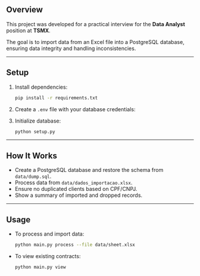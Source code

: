 ## Overview

This project was developed for a practical interview for the **Data Analyst** position at **TSMX**.

The goal is to import data from an Excel file into a PostgreSQL database, ensuring data integrity and handling inconsistencies.

---

## Setup

1. Install dependencies:
   ```bash
   pip install -r requirements.txt
   ```

2. Create a `.env` file with your database credentials:

3. Initialize database:
   ```bash
   python setup.py
   ```

---

## How It Works

- Create a PostgreSQL database and restore the schema from `data/dump.sql`.
- Process data from `data/dados_importacao.xlsx`.
- Ensure no duplicated clients based on CPF/CNPJ.
- Show a summary of imported and dropped records.

---

## Usage

- To process and import data:
  ```bash
  python main.py process --file data/sheet.xlsx
  ```

- To view existing contracts:
  ```bash
  python main.py view
  ```

